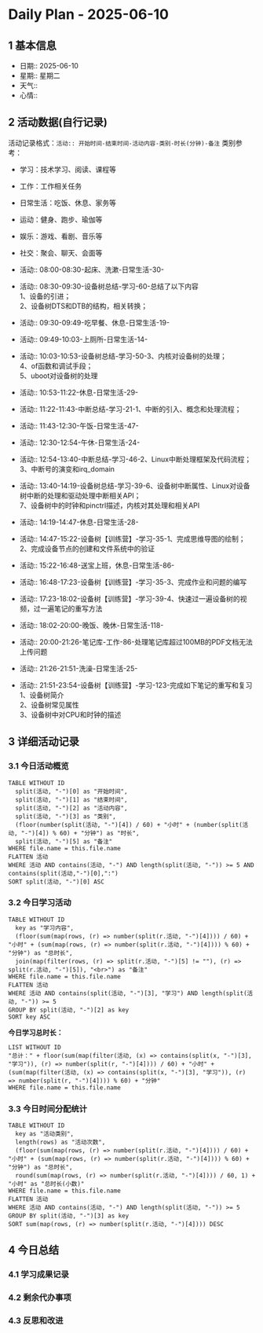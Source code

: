 # Daily Plan - 2025-06-10

## 1 基本信息

- 日期:: 2025-06-10
- 星期:: 星期二
- 天气::
- 心情::

## 2 活动数据(自行记录)
活动记录格式：`活动:: 开始时间-结束时间-活动内容-类别-时长(分钟)-备注`
类别参考：
- 学习：技术学习、阅读、课程等
- 工作：工作相关任务
- 日常生活：吃饭、休息、家务等
- 运动：健身、跑步、瑜伽等
- 娱乐：游戏、看剧、音乐等
- 社交：聚会、聊天、会面等

- 活动:: 08:00-08:30-起床、洗漱-日常生活-30-
- 活动:: 08:30-09:30-设备树总结-学习-60-总结了以下内容<br>1、设备的引进；<br>2、设备树DTS和DTB的结构，相关转换；
- 活动:: 09:30-09:49-吃早餐、休息-日常生活-19-
- 活动:: 09:49-10:03-上厕所-日常生活-14-
- 活动:: 10:03-10:53-设备树总结-学习-50-3、内核对设备树的处理；<br>4、of函数和调试手段；<br>5、uboot对设备树的处理
- 活动:: 10:53-11:22-休息-日常生活-29-
- 活动:: 11:22-11:43-中断总结-学习-21-1、中断的引入、概念和处理流程；
- 活动:: 11:43-12:30-午饭-日常生活-47-
- 活动:: 12:30-12:54-午休-日常生活-24-
- 活动:: 12:54-13:40-中断总结-学习-46-2、Linux中断处理框架及代码流程；<br>3、中断号的演变和irq_domain
- 活动:: 13:40-14:19-设备树总结-学习-39-6、设备树中断属性、Linux对设备树中断的处理和驱动处理中断相关API；<br>7、设备树中的时钟和pinctrl描述，内核对其处理和相关API
- 活动:: 14:19-14:47-休息-日常生活-28-
- 活动:: 14:47-15:22-设备树【训练营】-学习-35-1、完成思维导图的绘制；<br>2、完成设备节点的创建和文件系统中的验证
- 活动:: 15:22-16:48-送宝上班，休息-日常生活-86-
- 活动:: 16:48-17:23-设备树【训练营】-学习-35-3、完成作业和问题的编写
- 活动:: 17:23-18:02-设备树【训练营】-学习-39-4、快速过一遍设备树的视频，过一遍笔记的重写方法
- 活动:: 18:02-20:00-晚饭、晚休-日常生活-118-
- 活动:: 20:00-21:26-笔记库-工作-86-处理笔记库超过100MB的PDF文档无法上传问题
- 活动:: 21:26-21:51-洗澡-日常生活-25-
- 活动:: 21:51-23:54-设备树【训练营】-学习-123-完成如下笔记的重写和复习<br>1、设备树简介<br>2、设备树常见属性<br>3、设备树中对CPU和时钟的描述

## 3 详细活动记录

### 3.1 今日活动概览

```dataview
TABLE WITHOUT ID
  split(活动, "-")[0] as "开始时间",
  split(活动, "-")[1] as "结束时间", 
  split(活动, "-")[2] as "活动内容",
  split(活动, "-")[3] as "类别",
  (floor(number(split(活动, "-")[4]) / 60) + "小时" + (number(split(活动, "-")[4]) % 60) + "分钟") as "时长",
  split(活动, "-")[5] as "备注"
WHERE file.name = this.file.name
FLATTEN 活动
WHERE 活动 AND contains(活动, "-") AND length(split(活动, "-")) >= 5 AND contains(split(活动,"-")[0],":")
SORT split(活动, "-")[0] ASC
```

### 3.2 今日学习活动

```dataview
TABLE WITHOUT ID
  key as "学习内容",
  (floor(sum(map(rows, (r) => number(split(r.活动, "-")[4]))) / 60) + "小时" + (sum(map(rows, (r) => number(split(r.活动, "-")[4]))) % 60) + "分钟") as "总时长",
  join(map(filter(rows, (r) => split(r.活动, "-")[5] != ""), (r) => split(r.活动, "-")[5]), "<br>") as "备注"
WHERE file.name = this.file.name
FLATTEN 活动
WHERE 活动 AND contains(split(活动, "-")[3], "学习") AND length(split(活动, "-")) >= 5
GROUP BY split(活动, "-")[2] as key
SORT key ASC

```

**今日学习总时长：**

```dataview
LIST WITHOUT ID
"总计：" + floor(sum(map(filter(活动, (x) => contains(split(x, "-")[3], "学习")), (r) => number(split(r, "-")[4]))) / 60) + "小时" + (sum(map(filter(活动, (x) => contains(split(x, "-")[3], "学习")), (r) => number(split(r, "-")[4]))) % 60) + "分钟"
WHERE file.name = this.file.name
```

### 3.3 今日时间分配统计

```dataview
TABLE WITHOUT ID
  key as "活动类别",
  length(rows) as "活动次数",
  (floor(sum(map(rows, (r) => number(split(r.活动, "-")[4]))) / 60) + "小时" + (sum(map(rows, (r) => number(split(r.活动, "-")[4]))) % 60) + "分钟") as "总时长",
  round(sum(map(rows, (r) => number(split(r.活动, "-")[4]))) / 60, 1) + "小时" as "总时长(小数)"
WHERE file.name = this.file.name
FLATTEN 活动
WHERE 活动 AND contains(活动, "-") AND length(split(活动, "-")) >= 5
GROUP BY split(活动, "-")[3] as key
SORT sum(map(rows, (r) => number(split(r.活动, "-")[4]))) DESC
```

## 4 今日总结

### 4.1 学习成果记录

### 4.2 剩余代办事项

### 4.3 反思和改进

